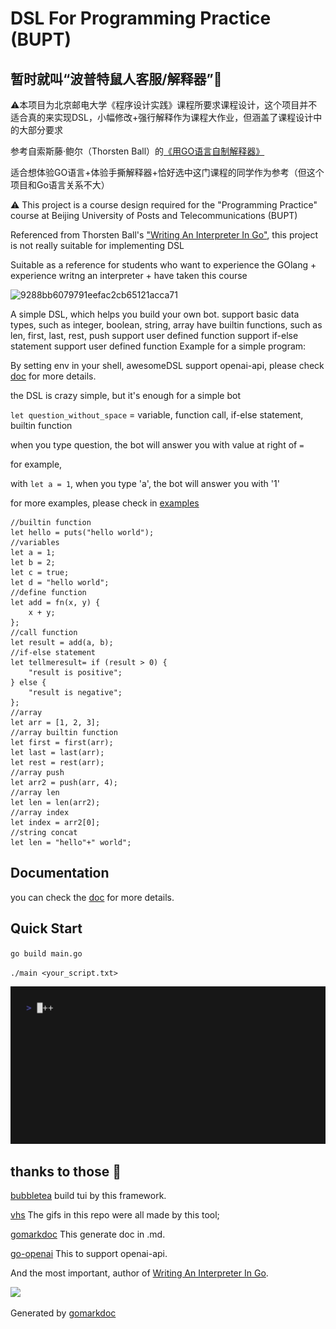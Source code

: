 <!-- Code generated by gomarkdoc. DO NOT EDIT -->

# DSL For Programming Practice (BUPT) 

## 暂时就叫“波普特鼠人客服/解释器”🤔

⚠️本项目为北京邮电大学《程序设计实践》课程所要求课程设计，这个项目并不适合真的来实现DSL，小幅修改+强行解释作为课程大作业，但涵盖了课程设计中的大部分要求

参考自索斯藤·鲍尔（Thorsten Ball）的[《用GO语言自制解释器》](https://book.douban.com/subject/35909085/)

适合想体验GO语言+体验手撕解释器+恰好选中这门课程的同学作为参考（但这个项目和Go语言关系不大）


⚠️ This project is a course design required for the "Programming Practice" course at Beijing University of Posts and Telecommunications (BUPT)

Referenced from Thorsten Ball's ["Writing An Interpreter In Go"](https://interpreterbook.com/), this project is not really suitable for implementing DSL 

Suitable as a reference for students who want to experience the GOlang + experience writng an interpreter + have taken this course


![9288bb6079791eefac2cb65121acca71](https://typora-markdown-2003.obs.cn-north-4.myhuaweicloud.com/9288bb6079791eefac2cb65121acca71.jpg)

A simple DSL, which helps you build your own bot. support basic data types, such as integer, boolean, string, array have builtin functions, such as len, first, last, rest, push support user defined function support if\-else statement support user defined function Example for a simple program:

By setting env in your shell, awesomeDSL support openai-api, please check [doc](./doc/README.md) for more details.

the DSL is crazy simple, but it's enough for a simple bot

`let question_without_space` = variable, function call, if-else statement, builtin function

when you type question, the bot will answer you with value at right of `=`

for example, 

with `let a = 1`, when you type 'a', the bot will answer you with '1'

for more examples, please check in [examples](./example/)
```
//builtin function
let hello = puts("hello world");
//variables
let a = 1;
let b = 2;
let c = true;
let d = "hello world";
//define function 
let add = fn(x, y) {
	x + y;
};
//call function
let result = add(a, b);
//if-else statement
let tellmeresult= if (result > 0) {
	"result is positive";
} else {
	"result is negative";
};
//array
let arr = [1, 2, 3];
//array builtin function
let first = first(arr);
let last = last(arr);
let rest = rest(arr);
//array push
let arr2 = push(arr, 4);
//array len
let len = len(arr2);
//array index
let index = arr2[0];
//string concat
let len = "hello"+" world";
```

## Documentation
you can check the [doc](./doc/) for more details.

## Quick Start
`go build main.go`

`./main <your_script.txt>`

![example](./example/demo.gif)

## thanks to those 🙏
[bubbletea](https://github.com/charmbracelet/bubbletea) build tui by this framework.

[vhs](https://github.com/charmbracelet/vhs) The gifs in this repo were all made by this tool;

[gomarkdoc](https://github.com/princjef/gomarkdoc) This generate doc in .md.

[go-openai](https://github.com/sashabaranov/go-openai) This to support openai-api.

And the most important, author of [Writing An Interpreter In Go](https://interpreterbook.com/).

![](https://typora-markdown-2003.obs.cn-north-4.myhuaweicloud.com/cover-cb2da3d1.png)

Generated by [gomarkdoc](<https://github.com/princjef/gomarkdoc>)

